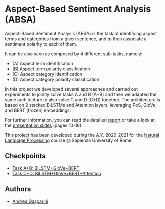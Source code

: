 # Aspect-Based Sentiment Analysis (ABSA)

Aspect-Based Sentiment Analysis (ABSA) is the task of identifying aspect terms and categories from a given sentence, and to then associate a sentiment polarity to each of them.

It can be also seen as composed by 4 different sub-tasks, namely:
- (A) Aspect term identification
- (B) Aspect term polarity classification
- (C) Aspect category identification
- (D) Aspect category polarity classification

In this project we developed several approaches and carried out experiments to jointly solve tasks A and B (A+B) and then we adapted the same architecture to also solve C and D (C+D) together. The architecture is based on 2 stacked BiLSTMs and Attention layers, leveraging PoS, GloVe and BERT (frozen) embeddings.

For further information, you can read the detailed [report](report.pdf) or take a look at the [presentation slides](presentation.pdf) (pages 10-18).

This project has been developed during the A.Y. 2020-2021 for the [Natural Language Processing](http://naviglinlp.blogspot.com/2021/) course @ Sapienza University of Rome.

## Checkpoints

- [Task A+B: BiLSTM+GloVe+BERT](https://drive.google.com/file/d/13FrSTadwGsH0QJaxvmnMnQ39KVy__C3I/view?usp=sharing)
- [Task C+D: BiLSTM+GloVe+BERT+Attention](https://drive.google.com/file/d/1jm_zCrtQwPUnT5vLoTvhETuh2ZpCVy7w/view?usp=sharing)

## Authors

- [Andrea Gasparini](https://github.com/andrea-gasparini)

<!--

# NLP-2021: Second Homework
This is the second homework of the NLP 2021 course at Sapienza University of Rome.

#### Instructor
* **Roberto Navigli**
	* Webpage: http://wwwusers.di.uniroma1.it/~navigli/

#### Teaching Assistants
* **Cesare Campagnano**
* **Pere-Lluís Huguet Cabot**

#### Course Info
* http://naviglinlp.blogspot.com/

## Requirements

* Ubuntu distribution
	* Either 19.10 or the current LTS are perfectly fine
	* If you do not have it installed, please use a virtual machine (or install it as your secondary OS). Plenty of tutorials online for this part
* [conda](https://docs.conda.io/projects/conda/en/latest/index.html), a package and environment management system particularly used for Python in the ML community

## Notes
Unless otherwise stated, all commands here are expected to be run from the root directory of this project

## Setup Environment

As mentioned in the slides, differently from previous years, this year we will be using Docker to remove any issue pertaining your code runnability. If test.sh runs
on your machine (and you do not edit any uneditable file), it will run on ours as well; we cannot stress enough this point.

Please note that, if it turns out it does not run on our side, and yet you claim it run on yours, the **only explanation** would be that you edited restricted files, 
messing up with the environment reproducibility: regardless of whether or not your code actually runs on your machine, if it does not run on ours, 
you will be failed automatically. **Only edit the allowed files**.

To run *test.sh*, we need to perform two additional steps:
* Install Docker
* Setup a client

For those interested, *test.sh* essentially setups a server exposing your model through a REST Api and then queries this server, evaluating your model.

### Install Docker

```
curl -fsSL get.docker.com -o get-docker.sh
sudo sh get-docker.sh
rm get-docker.sh
sudo usermod -aG docker $USER
```

Unfortunately, for the latter command to have effect, you need to **logout** and re-login. **Do it** before proceeding. For those who might be
unsure what *logout* means, simply reboot your Ubuntu OS.

### Setup Client

Your model will be exposed through a REST server. In order to call it, we need a client. The client has already been written
(the evaluation script) but it needs some dependecies to run. We will be using conda to create the environment for this client.

```
conda create -n nlp2021-hw2 python=3.7
conda activate nlp2021-hw2
pip install -r requirements.txt
```

## Run

*test.sh* is a simple bash script. To run it:

```
conda activate nlp2021-hw2
bash test.sh data/restaurants_dev.json
```

Actually, you can replace *data/dev.jsonl* to point to a different file, as far as the target file has the same format.

If you hadn't changed *hw2/stud/model.py* yet when you run test.sh, the scores you just saw describe how a random baseline
behaves. To have *test.sh* evaluate your model, follow the instructions in the slide.
-->
